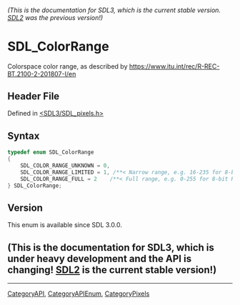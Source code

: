 ###### (This is the documentation for SDL3, which is the current stable version. [SDL2](https://wiki.libsdl.org/SDL2/) was the previous version!)
# SDL_ColorRange

Colorspace color range, as described by https://www.itu.int/rec/R-REC-BT.2100-2-201807-I/en

## Header File

Defined in [<SDL3/SDL_pixels.h>](https://github.com/libsdl-org/SDL/blob/main/include/SDL3/SDL_pixels.h)

## Syntax

```c
typedef enum SDL_ColorRange
{
    SDL_COLOR_RANGE_UNKNOWN = 0,
    SDL_COLOR_RANGE_LIMITED = 1, /**< Narrow range, e.g. 16-235 for 8-bit RGB and luma, and 16-240 for 8-bit chroma */
    SDL_COLOR_RANGE_FULL = 2    /**< Full range, e.g. 0-255 for 8-bit RGB and luma, and 1-255 for 8-bit chroma */
} SDL_ColorRange;
```

## Version

This enum is available since SDL 3.0.0.

## (This is the documentation for SDL3, which is under heavy development and the API is changing! [SDL2](https://wiki.libsdl.org/SDL2/) is the current stable version!)



----
[CategoryAPI](CategoryAPI), [CategoryAPIEnum](CategoryAPIEnum), [CategoryPixels](CategoryPixels)

